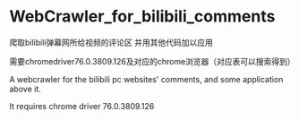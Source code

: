 # WebCrawler_for_bilibili_comments

爬取bilibili弹幕网所给视频的评论区 并用其他代码加以应用

需要chromedriver76.0.3809.126及对应的chrome浏览器（对应表可以搜索得到）

A webcrawler for the bilibili pc websites' comments, and some application above it.

It requires chrome driver 76.0.3809.126
